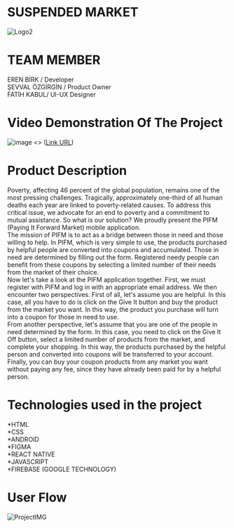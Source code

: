 # SUSPENDED MARKET
![Logo2](https://github.com/Erenn19/Suspended_Market/assets/79603569/8732196d-e213-4e91-8c75-a13cae70802c)

# TEAM MEMBER
EREN BİRK / Developer <br />
ŞEVVAL ÖZGİRGİN / Product Owner <br />
FATİH KABUL/ UI-UX Designer


# Video Demonstration Of The Project

![image](https://github.com/Erenn19/Suspended_Market/assets/79603569/bd0498ab-8df1-4e54-b06a-c3649b93d4c6)
<>
([Link URL](https://youtu.be/gdbE_QdANes))


# Product Description
Poverty, affecting 46 percent of the global population, remains one of the most pressing challenges. Tragically, approximately one-third of all human deaths each year are linked to poverty-related causes. To address this critical issue, we advocate for an end to poverty and a commitment to mutual assistance. So what is our solution? We proudly present the PIFM (Paying It Forward Market) mobile application.
   <br /> The mission of PIFM is to act as a bridge between those in need and those willing to help. 
   In PIFM, which is very simple to use, the products purchased by helpful people are converted into coupons and accumulated. Those in need are determined by filling out the form. Registered needy people can benefit from these coupons by selecting a limited number of their needs from the market of their choice.<br />
   Now let's take a look at the PIFM application together. First, we must register with PIFM and log in with an appropriate email address. We then encounter two perspectives. First of all, let's assume you are helpful. In this case, all you have to do is click on the Give It button and buy the product from the market you want. In this way, the product you purchase will turn into a coupon for those in need to use.<br />
  From another perspective, let's assume that you are one of the people in need determined by the form. In this case, you need to click on the Give It Off button, select a limited number of products from the market, and complete your shopping. In this way, the products purchased by the helpful person and converted into coupons will be transferred to your account. Finally, you can buy your coupon products from any market you want without paying any fee, since they have already been paid for by a helpful person.
# Technologies used in the project
*HTML<br />
*CSS<br />
*ANDROID <br />
*FIGMA <br />
*REACT NATIVE<br />
*JAVASCRIPT<br />
*FIREBASE (GOOGLE TECHNOLOGY)





# User Flow
![ProjectIMG](https://github.com/Erenn19/Suspended_Market/assets/79603569/fc4dc729-41c1-4168-8045-c69c5052b92c)
